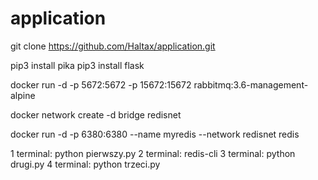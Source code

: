 # application

git clone https://github.com/Haltax/application.git

pip3 install pika
pip3 install flask

docker run -d -p 5672:5672 -p 15672:15672 rabbitmq:3.6-management-alpine

docker network create -d bridge redisnet

docker run -d -p 6380:6380 --name myredis --network redisnet redis

1 terminal: python pierwszy.py
2 terminal: redis-cli
3 terminal: python drugi.py
4 terminal: python trzeci.py

